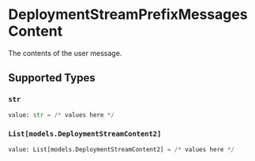 # DeploymentStreamPrefixMessagesContent

The contents of the user message.


## Supported Types

### `str`

```python
value: str = /* values here */
```

### `List[models.DeploymentStreamContent2]`

```python
value: List[models.DeploymentStreamContent2] = /* values here */
```

